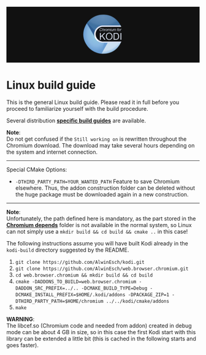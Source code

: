 ![Logo](resources/banner_slim.png)

# Linux build guide
This is the general Linux build guide. Please read it in full before you proceed to familiarize yourself with the build procedure.

Several distribution **[specific build guides](../README.md)** are available.

**Note**:<br>Do not get confused if the `Still working on` is rewritten throughout
the Chromium download. The download may take several hours depending on the system
and internet connection.

--------------------------------------------------
Special CMake Options:
 - `-DTHIRD_PARTY_PATH=YOUR_WANTED_PATH`
   Feature to save Chromium elsewhere. Thus, the addon construction folder can be 
   deleted without the huge package must be downloaded again in a new construction.

--------------------------------------------------

**Note**:<br>Unfortunately, the path defined here is mandatory, as the part stored in the **[Chromium depends](../depends/common/chromium)**
folder is not available in the normal system, so Linux can not simply use a `mkdir build && cd build && cmake ..` 
in this case!

The following instructions assume you will have built Kodi already in the `kodi-build` directory 
suggested by the README.

1. `git clone https://github.com/AlwinEsch/kodi.git`
2. `git clone https://github.com/AlwinEsch/web.browser.chromium.git`
3. `cd web.browser.chromium && mkdir build && cd build`
4. `cmake -DADDONS_TO_BUILD=web.browser.chromium -DADDON_SRC_PREFIX=../.. -DCMAKE_BUILD_TYPE=Debug -DCMAKE_INSTALL_PREFIX=$HOME/.kodi/addons -DPACKAGE_ZIP=1 -DTHIRD_PARTY_PATH=$HOME/chromium ../../kodi/cmake/addons`
5. `make`

**WARNING**:<br>The libcef.so (Chromium code and needed from addon) created in debug mode can be about 4 GB in size, so in this case the first Kodi start with this library can be extended a little bit (this is cached in the following starts and goes faster).

